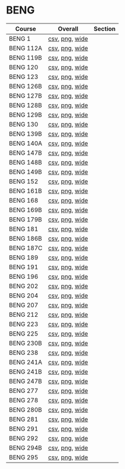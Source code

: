 # BENG

| Course | Overall | Section |
| ------ | ------- | ------- |
| BENG 1 | [csv](https://github.com/UCSD-Historical-Enrollment-Data/2025Winter/blob/main/overall/BENG%201.csv), [png](https://raw.githubusercontent.com/UCSD-Historical-Enrollment-Data/2025Winter/main/plot_overall/BENG%201.png), [wide](https://raw.githubusercontent.com/UCSD-Historical-Enrollment-Data/2025Winter/main/plot_overall_wide/BENG%201.png) |  |
| BENG 112A | [csv](https://github.com/UCSD-Historical-Enrollment-Data/2025Winter/blob/main/overall/BENG%20112A.csv), [png](https://raw.githubusercontent.com/UCSD-Historical-Enrollment-Data/2025Winter/main/plot_overall/BENG%20112A.png), [wide](https://raw.githubusercontent.com/UCSD-Historical-Enrollment-Data/2025Winter/main/plot_overall_wide/BENG%20112A.png) |  |
| BENG 119B | [csv](https://github.com/UCSD-Historical-Enrollment-Data/2025Winter/blob/main/overall/BENG%20119B.csv), [png](https://raw.githubusercontent.com/UCSD-Historical-Enrollment-Data/2025Winter/main/plot_overall/BENG%20119B.png), [wide](https://raw.githubusercontent.com/UCSD-Historical-Enrollment-Data/2025Winter/main/plot_overall_wide/BENG%20119B.png) |  |
| BENG 120 | [csv](https://github.com/UCSD-Historical-Enrollment-Data/2025Winter/blob/main/overall/BENG%20120.csv), [png](https://raw.githubusercontent.com/UCSD-Historical-Enrollment-Data/2025Winter/main/plot_overall/BENG%20120.png), [wide](https://raw.githubusercontent.com/UCSD-Historical-Enrollment-Data/2025Winter/main/plot_overall_wide/BENG%20120.png) |  |
| BENG 123 | [csv](https://github.com/UCSD-Historical-Enrollment-Data/2025Winter/blob/main/overall/BENG%20123.csv), [png](https://raw.githubusercontent.com/UCSD-Historical-Enrollment-Data/2025Winter/main/plot_overall/BENG%20123.png), [wide](https://raw.githubusercontent.com/UCSD-Historical-Enrollment-Data/2025Winter/main/plot_overall_wide/BENG%20123.png) |  |
| BENG 126B | [csv](https://github.com/UCSD-Historical-Enrollment-Data/2025Winter/blob/main/overall/BENG%20126B.csv), [png](https://raw.githubusercontent.com/UCSD-Historical-Enrollment-Data/2025Winter/main/plot_overall/BENG%20126B.png), [wide](https://raw.githubusercontent.com/UCSD-Historical-Enrollment-Data/2025Winter/main/plot_overall_wide/BENG%20126B.png) |  |
| BENG 127B | [csv](https://github.com/UCSD-Historical-Enrollment-Data/2025Winter/blob/main/overall/BENG%20127B.csv), [png](https://raw.githubusercontent.com/UCSD-Historical-Enrollment-Data/2025Winter/main/plot_overall/BENG%20127B.png), [wide](https://raw.githubusercontent.com/UCSD-Historical-Enrollment-Data/2025Winter/main/plot_overall_wide/BENG%20127B.png) |  |
| BENG 128B | [csv](https://github.com/UCSD-Historical-Enrollment-Data/2025Winter/blob/main/overall/BENG%20128B.csv), [png](https://raw.githubusercontent.com/UCSD-Historical-Enrollment-Data/2025Winter/main/plot_overall/BENG%20128B.png), [wide](https://raw.githubusercontent.com/UCSD-Historical-Enrollment-Data/2025Winter/main/plot_overall_wide/BENG%20128B.png) |  |
| BENG 129B | [csv](https://github.com/UCSD-Historical-Enrollment-Data/2025Winter/blob/main/overall/BENG%20129B.csv), [png](https://raw.githubusercontent.com/UCSD-Historical-Enrollment-Data/2025Winter/main/plot_overall/BENG%20129B.png), [wide](https://raw.githubusercontent.com/UCSD-Historical-Enrollment-Data/2025Winter/main/plot_overall_wide/BENG%20129B.png) |  |
| BENG 130 | [csv](https://github.com/UCSD-Historical-Enrollment-Data/2025Winter/blob/main/overall/BENG%20130.csv), [png](https://raw.githubusercontent.com/UCSD-Historical-Enrollment-Data/2025Winter/main/plot_overall/BENG%20130.png), [wide](https://raw.githubusercontent.com/UCSD-Historical-Enrollment-Data/2025Winter/main/plot_overall_wide/BENG%20130.png) |  |
| BENG 139B | [csv](https://github.com/UCSD-Historical-Enrollment-Data/2025Winter/blob/main/overall/BENG%20139B.csv), [png](https://raw.githubusercontent.com/UCSD-Historical-Enrollment-Data/2025Winter/main/plot_overall/BENG%20139B.png), [wide](https://raw.githubusercontent.com/UCSD-Historical-Enrollment-Data/2025Winter/main/plot_overall_wide/BENG%20139B.png) |  |
| BENG 140A | [csv](https://github.com/UCSD-Historical-Enrollment-Data/2025Winter/blob/main/overall/BENG%20140A.csv), [png](https://raw.githubusercontent.com/UCSD-Historical-Enrollment-Data/2025Winter/main/plot_overall/BENG%20140A.png), [wide](https://raw.githubusercontent.com/UCSD-Historical-Enrollment-Data/2025Winter/main/plot_overall_wide/BENG%20140A.png) |  |
| BENG 147B | [csv](https://github.com/UCSD-Historical-Enrollment-Data/2025Winter/blob/main/overall/BENG%20147B.csv), [png](https://raw.githubusercontent.com/UCSD-Historical-Enrollment-Data/2025Winter/main/plot_overall/BENG%20147B.png), [wide](https://raw.githubusercontent.com/UCSD-Historical-Enrollment-Data/2025Winter/main/plot_overall_wide/BENG%20147B.png) |  |
| BENG 148B | [csv](https://github.com/UCSD-Historical-Enrollment-Data/2025Winter/blob/main/overall/BENG%20148B.csv), [png](https://raw.githubusercontent.com/UCSD-Historical-Enrollment-Data/2025Winter/main/plot_overall/BENG%20148B.png), [wide](https://raw.githubusercontent.com/UCSD-Historical-Enrollment-Data/2025Winter/main/plot_overall_wide/BENG%20148B.png) |  |
| BENG 149B | [csv](https://github.com/UCSD-Historical-Enrollment-Data/2025Winter/blob/main/overall/BENG%20149B.csv), [png](https://raw.githubusercontent.com/UCSD-Historical-Enrollment-Data/2025Winter/main/plot_overall/BENG%20149B.png), [wide](https://raw.githubusercontent.com/UCSD-Historical-Enrollment-Data/2025Winter/main/plot_overall_wide/BENG%20149B.png) |  |
| BENG 152 | [csv](https://github.com/UCSD-Historical-Enrollment-Data/2025Winter/blob/main/overall/BENG%20152.csv), [png](https://raw.githubusercontent.com/UCSD-Historical-Enrollment-Data/2025Winter/main/plot_overall/BENG%20152.png), [wide](https://raw.githubusercontent.com/UCSD-Historical-Enrollment-Data/2025Winter/main/plot_overall_wide/BENG%20152.png) |  |
| BENG 161B | [csv](https://github.com/UCSD-Historical-Enrollment-Data/2025Winter/blob/main/overall/BENG%20161B.csv), [png](https://raw.githubusercontent.com/UCSD-Historical-Enrollment-Data/2025Winter/main/plot_overall/BENG%20161B.png), [wide](https://raw.githubusercontent.com/UCSD-Historical-Enrollment-Data/2025Winter/main/plot_overall_wide/BENG%20161B.png) |  |
| BENG 168 | [csv](https://github.com/UCSD-Historical-Enrollment-Data/2025Winter/blob/main/overall/BENG%20168.csv), [png](https://raw.githubusercontent.com/UCSD-Historical-Enrollment-Data/2025Winter/main/plot_overall/BENG%20168.png), [wide](https://raw.githubusercontent.com/UCSD-Historical-Enrollment-Data/2025Winter/main/plot_overall_wide/BENG%20168.png) |  |
| BENG 169B | [csv](https://github.com/UCSD-Historical-Enrollment-Data/2025Winter/blob/main/overall/BENG%20169B.csv), [png](https://raw.githubusercontent.com/UCSD-Historical-Enrollment-Data/2025Winter/main/plot_overall/BENG%20169B.png), [wide](https://raw.githubusercontent.com/UCSD-Historical-Enrollment-Data/2025Winter/main/plot_overall_wide/BENG%20169B.png) |  |
| BENG 179B | [csv](https://github.com/UCSD-Historical-Enrollment-Data/2025Winter/blob/main/overall/BENG%20179B.csv), [png](https://raw.githubusercontent.com/UCSD-Historical-Enrollment-Data/2025Winter/main/plot_overall/BENG%20179B.png), [wide](https://raw.githubusercontent.com/UCSD-Historical-Enrollment-Data/2025Winter/main/plot_overall_wide/BENG%20179B.png) |  |
| BENG 181 | [csv](https://github.com/UCSD-Historical-Enrollment-Data/2025Winter/blob/main/overall/BENG%20181.csv), [png](https://raw.githubusercontent.com/UCSD-Historical-Enrollment-Data/2025Winter/main/plot_overall/BENG%20181.png), [wide](https://raw.githubusercontent.com/UCSD-Historical-Enrollment-Data/2025Winter/main/plot_overall_wide/BENG%20181.png) |  |
| BENG 186B | [csv](https://github.com/UCSD-Historical-Enrollment-Data/2025Winter/blob/main/overall/BENG%20186B.csv), [png](https://raw.githubusercontent.com/UCSD-Historical-Enrollment-Data/2025Winter/main/plot_overall/BENG%20186B.png), [wide](https://raw.githubusercontent.com/UCSD-Historical-Enrollment-Data/2025Winter/main/plot_overall_wide/BENG%20186B.png) |  |
| BENG 187C | [csv](https://github.com/UCSD-Historical-Enrollment-Data/2025Winter/blob/main/overall/BENG%20187C.csv), [png](https://raw.githubusercontent.com/UCSD-Historical-Enrollment-Data/2025Winter/main/plot_overall/BENG%20187C.png), [wide](https://raw.githubusercontent.com/UCSD-Historical-Enrollment-Data/2025Winter/main/plot_overall_wide/BENG%20187C.png) |  |
| BENG 189 | [csv](https://github.com/UCSD-Historical-Enrollment-Data/2025Winter/blob/main/overall/BENG%20189.csv), [png](https://raw.githubusercontent.com/UCSD-Historical-Enrollment-Data/2025Winter/main/plot_overall/BENG%20189.png), [wide](https://raw.githubusercontent.com/UCSD-Historical-Enrollment-Data/2025Winter/main/plot_overall_wide/BENG%20189.png) |  |
| BENG 191 | [csv](https://github.com/UCSD-Historical-Enrollment-Data/2025Winter/blob/main/overall/BENG%20191.csv), [png](https://raw.githubusercontent.com/UCSD-Historical-Enrollment-Data/2025Winter/main/plot_overall/BENG%20191.png), [wide](https://raw.githubusercontent.com/UCSD-Historical-Enrollment-Data/2025Winter/main/plot_overall_wide/BENG%20191.png) |  |
| BENG 196 | [csv](https://github.com/UCSD-Historical-Enrollment-Data/2025Winter/blob/main/overall/BENG%20196.csv), [png](https://raw.githubusercontent.com/UCSD-Historical-Enrollment-Data/2025Winter/main/plot_overall/BENG%20196.png), [wide](https://raw.githubusercontent.com/UCSD-Historical-Enrollment-Data/2025Winter/main/plot_overall_wide/BENG%20196.png) |  |
| BENG 202 | [csv](https://github.com/UCSD-Historical-Enrollment-Data/2025Winter/blob/main/overall/BENG%20202.csv), [png](https://raw.githubusercontent.com/UCSD-Historical-Enrollment-Data/2025Winter/main/plot_overall/BENG%20202.png), [wide](https://raw.githubusercontent.com/UCSD-Historical-Enrollment-Data/2025Winter/main/plot_overall_wide/BENG%20202.png) |  |
| BENG 204 | [csv](https://github.com/UCSD-Historical-Enrollment-Data/2025Winter/blob/main/overall/BENG%20204.csv), [png](https://raw.githubusercontent.com/UCSD-Historical-Enrollment-Data/2025Winter/main/plot_overall/BENG%20204.png), [wide](https://raw.githubusercontent.com/UCSD-Historical-Enrollment-Data/2025Winter/main/plot_overall_wide/BENG%20204.png) |  |
| BENG 207 | [csv](https://github.com/UCSD-Historical-Enrollment-Data/2025Winter/blob/main/overall/BENG%20207.csv), [png](https://raw.githubusercontent.com/UCSD-Historical-Enrollment-Data/2025Winter/main/plot_overall/BENG%20207.png), [wide](https://raw.githubusercontent.com/UCSD-Historical-Enrollment-Data/2025Winter/main/plot_overall_wide/BENG%20207.png) |  |
| BENG 212 | [csv](https://github.com/UCSD-Historical-Enrollment-Data/2025Winter/blob/main/overall/BENG%20212.csv), [png](https://raw.githubusercontent.com/UCSD-Historical-Enrollment-Data/2025Winter/main/plot_overall/BENG%20212.png), [wide](https://raw.githubusercontent.com/UCSD-Historical-Enrollment-Data/2025Winter/main/plot_overall_wide/BENG%20212.png) |  |
| BENG 223 | [csv](https://github.com/UCSD-Historical-Enrollment-Data/2025Winter/blob/main/overall/BENG%20223.csv), [png](https://raw.githubusercontent.com/UCSD-Historical-Enrollment-Data/2025Winter/main/plot_overall/BENG%20223.png), [wide](https://raw.githubusercontent.com/UCSD-Historical-Enrollment-Data/2025Winter/main/plot_overall_wide/BENG%20223.png) |  |
| BENG 225 | [csv](https://github.com/UCSD-Historical-Enrollment-Data/2025Winter/blob/main/overall/BENG%20225.csv), [png](https://raw.githubusercontent.com/UCSD-Historical-Enrollment-Data/2025Winter/main/plot_overall/BENG%20225.png), [wide](https://raw.githubusercontent.com/UCSD-Historical-Enrollment-Data/2025Winter/main/plot_overall_wide/BENG%20225.png) |  |
| BENG 230B | [csv](https://github.com/UCSD-Historical-Enrollment-Data/2025Winter/blob/main/overall/BENG%20230B.csv), [png](https://raw.githubusercontent.com/UCSD-Historical-Enrollment-Data/2025Winter/main/plot_overall/BENG%20230B.png), [wide](https://raw.githubusercontent.com/UCSD-Historical-Enrollment-Data/2025Winter/main/plot_overall_wide/BENG%20230B.png) |  |
| BENG 238 | [csv](https://github.com/UCSD-Historical-Enrollment-Data/2025Winter/blob/main/overall/BENG%20238.csv), [png](https://raw.githubusercontent.com/UCSD-Historical-Enrollment-Data/2025Winter/main/plot_overall/BENG%20238.png), [wide](https://raw.githubusercontent.com/UCSD-Historical-Enrollment-Data/2025Winter/main/plot_overall_wide/BENG%20238.png) |  |
| BENG 241A | [csv](https://github.com/UCSD-Historical-Enrollment-Data/2025Winter/blob/main/overall/BENG%20241A.csv), [png](https://raw.githubusercontent.com/UCSD-Historical-Enrollment-Data/2025Winter/main/plot_overall/BENG%20241A.png), [wide](https://raw.githubusercontent.com/UCSD-Historical-Enrollment-Data/2025Winter/main/plot_overall_wide/BENG%20241A.png) |  |
| BENG 241B | [csv](https://github.com/UCSD-Historical-Enrollment-Data/2025Winter/blob/main/overall/BENG%20241B.csv), [png](https://raw.githubusercontent.com/UCSD-Historical-Enrollment-Data/2025Winter/main/plot_overall/BENG%20241B.png), [wide](https://raw.githubusercontent.com/UCSD-Historical-Enrollment-Data/2025Winter/main/plot_overall_wide/BENG%20241B.png) |  |
| BENG 247B | [csv](https://github.com/UCSD-Historical-Enrollment-Data/2025Winter/blob/main/overall/BENG%20247B.csv), [png](https://raw.githubusercontent.com/UCSD-Historical-Enrollment-Data/2025Winter/main/plot_overall/BENG%20247B.png), [wide](https://raw.githubusercontent.com/UCSD-Historical-Enrollment-Data/2025Winter/main/plot_overall_wide/BENG%20247B.png) |  |
| BENG 277 | [csv](https://github.com/UCSD-Historical-Enrollment-Data/2025Winter/blob/main/overall/BENG%20277.csv), [png](https://raw.githubusercontent.com/UCSD-Historical-Enrollment-Data/2025Winter/main/plot_overall/BENG%20277.png), [wide](https://raw.githubusercontent.com/UCSD-Historical-Enrollment-Data/2025Winter/main/plot_overall_wide/BENG%20277.png) |  |
| BENG 278 | [csv](https://github.com/UCSD-Historical-Enrollment-Data/2025Winter/blob/main/overall/BENG%20278.csv), [png](https://raw.githubusercontent.com/UCSD-Historical-Enrollment-Data/2025Winter/main/plot_overall/BENG%20278.png), [wide](https://raw.githubusercontent.com/UCSD-Historical-Enrollment-Data/2025Winter/main/plot_overall_wide/BENG%20278.png) |  |
| BENG 280B | [csv](https://github.com/UCSD-Historical-Enrollment-Data/2025Winter/blob/main/overall/BENG%20280B.csv), [png](https://raw.githubusercontent.com/UCSD-Historical-Enrollment-Data/2025Winter/main/plot_overall/BENG%20280B.png), [wide](https://raw.githubusercontent.com/UCSD-Historical-Enrollment-Data/2025Winter/main/plot_overall_wide/BENG%20280B.png) |  |
| BENG 281 | [csv](https://github.com/UCSD-Historical-Enrollment-Data/2025Winter/blob/main/overall/BENG%20281.csv), [png](https://raw.githubusercontent.com/UCSD-Historical-Enrollment-Data/2025Winter/main/plot_overall/BENG%20281.png), [wide](https://raw.githubusercontent.com/UCSD-Historical-Enrollment-Data/2025Winter/main/plot_overall_wide/BENG%20281.png) |  |
| BENG 291 | [csv](https://github.com/UCSD-Historical-Enrollment-Data/2025Winter/blob/main/overall/BENG%20291.csv), [png](https://raw.githubusercontent.com/UCSD-Historical-Enrollment-Data/2025Winter/main/plot_overall/BENG%20291.png), [wide](https://raw.githubusercontent.com/UCSD-Historical-Enrollment-Data/2025Winter/main/plot_overall_wide/BENG%20291.png) |  |
| BENG 292 | [csv](https://github.com/UCSD-Historical-Enrollment-Data/2025Winter/blob/main/overall/BENG%20292.csv), [png](https://raw.githubusercontent.com/UCSD-Historical-Enrollment-Data/2025Winter/main/plot_overall/BENG%20292.png), [wide](https://raw.githubusercontent.com/UCSD-Historical-Enrollment-Data/2025Winter/main/plot_overall_wide/BENG%20292.png) |  |
| BENG 294B | [csv](https://github.com/UCSD-Historical-Enrollment-Data/2025Winter/blob/main/overall/BENG%20294B.csv), [png](https://raw.githubusercontent.com/UCSD-Historical-Enrollment-Data/2025Winter/main/plot_overall/BENG%20294B.png), [wide](https://raw.githubusercontent.com/UCSD-Historical-Enrollment-Data/2025Winter/main/plot_overall_wide/BENG%20294B.png) |  |
| BENG 295 | [csv](https://github.com/UCSD-Historical-Enrollment-Data/2025Winter/blob/main/overall/BENG%20295.csv), [png](https://raw.githubusercontent.com/UCSD-Historical-Enrollment-Data/2025Winter/main/plot_overall/BENG%20295.png), [wide](https://raw.githubusercontent.com/UCSD-Historical-Enrollment-Data/2025Winter/main/plot_overall_wide/BENG%20295.png) |  |
